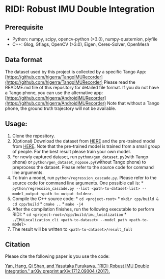 # RIDI: Robust IMU Double Integration
## Prerequisite
  * Python: numpy, scipy, opencv-python (>3.0), numpy-quaternion, plyfile
  * C++: Glog, Gflags, OpenCV (>3.0), Eigen, Ceres-Solver, OpenMesh
## Data format
The dataset used by this project is collected by a specific Tango App:
[https://github.com/higerra/TangoIMURecorder](https://github.com/higerra/TangoIMURecorder)
Please read the README.md file of this repository for detailed file format.
If you do not have a Tango phone, you can use the alternative app:
[https://github.com/higerra/AndroidIMURecorder](https://github.com/higerra/AndroidIMURecorder)
Note that without a Tango phone, the ground truth trajectory will not be available.

## Usage:
  1. Clone the repository.
  2. (Optional) Download the dataset from [HERE](https://wustl.box.com/s/6lzfkaw00w76f8dmu0axax7441xcrzd9) and the pre-trained model from [HERE](https://wustl.box.com/s/fsjta6399idcb9lmd6maf4e215wxbp6i). Note that the pre-trained model is trained from a small group of people. For the best result please train your own model.
  3. For newly captured dataset, run ```python/gen_dataset.py```(with Tango phone) or ```python/gen_dataset_nopose.py```(without Tango phone) to preprocess the dataset. Please refer to the source code for command line arguments.
  4. To train a model, run ```python/regression_cascade.py```. Please refer to the source code for command line arguments. One possible call is:
    * ```python/regression_cascade.py --list <path-to-dataset-list> --model_output <path-to-output-folder>```.
  5. Compile the C++ source code:
    * ```cd <project-root>```
    * ```mkdir cpp/build & cd cpp/build```
    * ```cmake ..```
    * ```make -j4```
  6. After the compilation finishes, run the following executable to perform RIDI:
    * ```cd <project-root>/cpp/build/imu_localization```
    * ```./IMULocalization_cli <path-to-dataset> --model_path <path-to-model>```
  7. The result will be written to ```<path-to-dataset>/result_full```
  
  ## Citation
  Please cite the following paper is you use the code:
  
  [Yan, Hang, Qi Shan, and Yasutaka Furukawa. "RIDI: Robust IMU Double Integration." arXiv preprint arXiv:1712.09004 (2017).](https://arxiv.org/abs/1712.09004)
